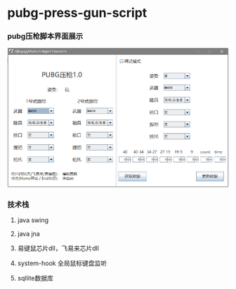 # pubg-press-gun-script


### pubg压枪脚本界面展示

![image-20211001160725656](.\doc\image-20211001160725656.png)



### 技术栈

1. java swing
2. java jna
3. 易键鼠芯片dll，飞易来芯片dll
4. system-hook 全局鼠标键盘监听

5. sqllite数据库
